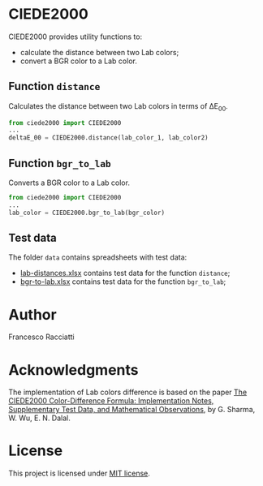 # CIEDE2000

CIEDE2000 provides utility functions to:
 * calculate the distance between two Lab colors;
 * convert a BGR color to a Lab color.

## Function `distance`
Calculates the distance between two Lab colors in terms of ΔE<sub>00</sub>. 
```python
from ciede2000 import CIEDE2000
...
deltaE_00 = CIEDE2000.distance(lab_color_1, lab_color2)
```

## Function `bgr_to_lab`
Converts a BGR color to a Lab color.
```python
from ciede2000 import CIEDE2000
...
lab_color = CIEDE2000.bgr_to_lab(bgr_color)
```

## Test data
The folder `data` contains spreadsheets with test data:
 * [lab-distances.xlsx](data/lab-distances.xlsx) contains test data for the function `distance`;
 * [bgr-to-lab.xlsx](data/bgr-to-lab.xlsx) contains test data for the function `bgr_to_lab`;

# Author
Francesco Racciatti

# Acknowledgments
The implementation of Lab colors difference is based on the paper 
[The CIEDE2000 Color-Difference Formula: Implementation Notes, Supplementary Test Data, and Mathematical Observations](
doc/ciede2000-color-difference.pdf), by G. Sharma, W. Wu, E. N. Dalal.

# License
This project is licensed under [MIT license](LICENSE).